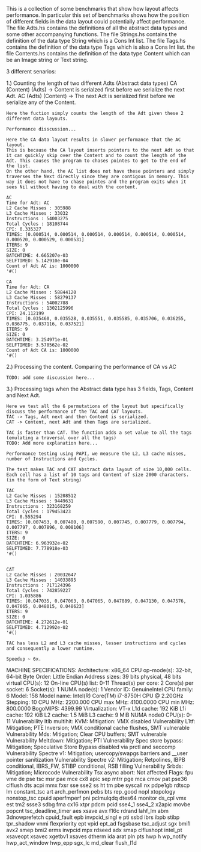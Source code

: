 This is a collection of some benchmarks that show how layout affects performance.
In particular this set of benchmarks shows how the position of different fields in the data layout could potentially affect performance. 
The file Adts.hs contains the definitions of all the abstract data types and some other accompanying functions.
The file Strings.hs contains the definition of the data type String which is a Cons Int list. 
The file Tags.hs contains the definition of the data type Tags which is also a Cons Int list. 
the file Contents.hs contains the definition of the data type Content which can be an Image string or Text string. 

3 different senarios: 

1.) Counting the length of two different Adts (Abstract data types) 
    CA (Content) (Adts) -> Content is serialzed first before we serialize the next Adt. 
    AC (Adts) (Content) -> The next Adt is serialized first before we serialize any of the Content. 
    
    Here the fuction simply counts the length of the Adt given these 2 different data layouts. 
    
    Performance disscussion... 
    
    Here the CA data layout results in slower performance that the AC layout. 
    This is because the CA layout inserts pointers to the next Adt so that it can quickly skip over the Content and to count the length of the Adt. This causes the program to chases pointes to get to the end of the list. 
    On the other hand, the AC list does not have these pointers and simply traverses the Next directly since they are contigous in memory. This way it does not have to chase pointes and the program exits when it sees Nil without having to deal with the content.
   
    AC
    Time for Adt: AC
    L2 Cache Misses : 305988
    L3 Cache Misses : 33032
    Instructions : 54003275
    Total Cycles : 18108744
    CPI: 0.335327
    TIMES: [0.000514, 0.000514, 0.000514, 0.000514, 0.000514, 0.000514, 0.000520, 0.000529, 0.000531]
    ITERS: 9
    SIZE: 0
    BATCHTIME: 4.665207e-03
    SELFTIMED: 5.142910e-04
    Count of Adt AC is: 1000000
    '#()
  
    CA
    Time for Adt: CA
    L2 Cache Misses : 58844120
    L3 Cache Misses : 58279137
    Instructions : 54002788
    Total Cycles : 1302125996
    CPI: 24.112199
    TIMES: [0.035460, 0.035528, 0.035551, 0.035585, 0.035706, 0.036255, 0.036775, 0.037116, 0.037521]
    ITERS: 9
    SIZE: 0
    BATCHTIME: 3.254971e-01
    SELFTIMED: 3.570562e-02
    Count of Adt CA is: 1000000
    '#() 
    
    
2.) Processing the content. Comparing the performance of CA vs AC

    TODO: add some discussion here... 


3.) Processing tags when the Abstract data type has 3 fields, Tags, Content and Next Adt. 

    Here we test all the 6 permutations of the layout but specifically discuss the performance of the TAC and CAT layouts. 
    TAC -> Tags, Adt next and then Content is serialized. 
    CAT -> Content, next Adt and then Tags are serialized. 
    
    TAC is faster than CAT. The function adds a set value to all the tags (emulating a traversal over all the tags)
    TODO: Add more explanation here...
    
    Performance testing using PAPI, we measure the L2, L3 cache misses, number of Instructions and Cycles. 
    
    The test makes TAC and CAT abstract data layout of size 10,000 cells. 
    Each cell has a list of 10 tags and Content of size 2000 characters. (in the form of Text string)   
    
    TAC
    L2 Cache Misses : 15208512
    L3 Cache Misses : 9449631
    Instructions : 323168259
    Total Cycles : 179453423
    CPI: 0.555294
    TIMES: [0.007453, 0.007480, 0.007590, 0.007745, 0.007779, 0.007794, 0.007797, 0.007896, 0.008106]
    ITERS: 9
    SIZE: 0
    BATCHTIME: 6.963932e-02
    SELFTIMED: 7.778918e-03
    '#()
    
    
    CAT
    L2 Cache Misses : 20032647
    L3 Cache Misses : 14033895
    Instructions : 717124396
    Total Cycles : 742859227
    CPI: 1.035886
    TIMES: [0.047035, 0.047063, 0.047065, 0.047089, 0.047130, 0.047576, 0.047665, 0.048015, 0.048623]
    ITERS: 9
    SIZE: 0
    BATCHTIME: 4.272612e-01
    SELFTIMED: 4.712992e-02
    '#()
    
    TAC has less L2 and L3 cache misses, lesser instructions and cycles and consequently a lower runtime. 

    Speedup ~ 6x.

   MACHINE SPECIFICATIONS: 
   Architecture:                    x86_64
CPU op-mode(s):                  32-bit, 64-bit
Byte Order:                      Little Endian
Address sizes:                   39 bits physical, 48 bits virtual
CPU(s):                          12
On-line CPU(s) list:             0-11
Thread(s) per core:              2
Core(s) per socket:              6
Socket(s):                       1
NUMA node(s):                    1
Vendor ID:                       GenuineIntel
CPU family:                      6
Model:                           158
Model name:                      Intel(R) Core(TM) i7-8750H CPU @ 2.20GHz
Stepping:                        10
CPU MHz:                         2200.000
CPU max MHz:                     4100.0000
CPU min MHz:                     800.0000
BogoMIPS:                        4399.99
Virtualization:                  VT-x
L1d cache:                       192 KiB
L1i cache:                       192 KiB
L2 cache:                        1.5 MiB
L3 cache:                        9 MiB
NUMA node0 CPU(s):               0-11
Vulnerability Itlb multihit:     KVM: Mitigation: VMX disabled
Vulnerability L1tf:              Mitigation; PTE Inversion; VMX conditional cache flushes, SMT vulnerable
Vulnerability Mds:               Mitigation; Clear CPU buffers; SMT vulnerable
Vulnerability Meltdown:          Mitigation; PTI
Vulnerability Spec store bypass: Mitigation; Speculative Store Bypass disabled via prctl and seccomp
Vulnerability Spectre v1:        Mitigation; usercopy/swapgs barriers and __user pointer sanitization
Vulnerability Spectre v2:        Mitigation; Retpolines, IBPB conditional, IBRS_FW, STIBP conditional, RSB filling
Vulnerability Srbds:             Mitigation; Microcode
Vulnerability Tsx async abort:   Not affected
Flags:                           fpu vme de pse tsc msr pae mce cx8 apic sep mtrr pge mca cmov pat pse36 clflush dts acpi mmx fxsr sse sse2 ss ht tm pbe syscall nx pdpe1gb rdtscp lm constant_tsc art arch_perfmon pebs bts rep_good nopl xtopology nonstop_tsc cpuid
                                  aperfmperf pni pclmulqdq dtes64 monitor ds_cpl vmx est tm2 ssse3 sdbg fma cx16 xtpr pdcm pcid sse4_1 sse4_2 x2apic movbe popcnt tsc_deadline_timer aes xsave avx f16c rdrand lahf_lm abm 3dnowprefetch cpuid_fault epb invpcid_singl
                                 e pti ssbd ibrs ibpb stibp tpr_shadow vnmi flexpriority ept vpid ept_ad fsgsbase tsc_adjust sgx bmi1 avx2 smep bmi2 erms invpcid mpx rdseed adx smap clflushopt intel_pt xsaveopt xsavec xgetbv1 xsaves dtherm ida arat pln pts hwp h
                                 wp_notify hwp_act_window hwp_epp sgx_lc md_clear flush_l1d
 
    
